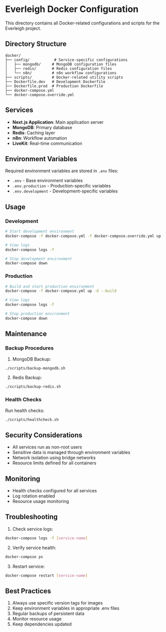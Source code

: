 # Everleigh Docker Configuration

This directory contains all Docker-related configurations and scripts for the Everleigh project.

## Directory Structure

```
docker/
├── config/           # Service-specific configurations
│   ├── mongodb/     # MongoDB configuration files
│   ├── redis/       # Redis configuration files
│   └── n8n/         # n8n workflow configurations
├── scripts/         # Docker-related utility scripts
├── Dockerfile.dev   # Development Dockerfile
├── Dockerfile.prod  # Production Dockerfile
├── docker-compose.yml
└── docker-compose.override.yml
```

## Services

- **Next.js Application**: Main application server
- **MongoDB**: Primary database
- **Redis**: Caching layer
- **n8n**: Workflow automation
- **LiveKit**: Real-time communication

## Environment Variables

Required environment variables are stored in `.env` files:
- `.env` - Base environment variables
- `.env.production` - Production-specific variables
- `.env.development` - Development-specific variables

## Usage

### Development

```bash
# Start development environment
docker-compose -f docker-compose.yml -f docker-compose.override.yml up -d

# View logs
docker-compose logs -f

# Stop development environment
docker-compose down
```

### Production

```bash
# Build and start production environment
docker-compose -f docker-compose.yml up -d --build

# View logs
docker-compose logs -f

# Stop production environment
docker-compose down
```

## Maintenance

### Backup Procedures

1. MongoDB Backup:
```bash
./scripts/backup-mongodb.sh
```

2. Redis Backup:
```bash
./scripts/backup-redis.sh
```

### Health Checks

Run health checks:
```bash
./scripts/healthcheck.sh
```

## Security Considerations

- All services run as non-root users
- Sensitive data is managed through environment variables
- Network isolation using bridge networks
- Resource limits defined for all containers

## Monitoring

- Health checks configured for all services
- Log rotation enabled
- Resource usage monitoring

## Troubleshooting

1. Check service logs:
```bash
docker-compose logs -f [service-name]
```

2. Verify service health:
```bash
docker-compose ps
```

3. Restart service:
```bash
docker-compose restart [service-name]
```

## Best Practices

1. Always use specific version tags for images
2. Keep environment variables in appropriate .env files
3. Regular backups of persistent data
4. Monitor resource usage
5. Keep dependencies updated 
